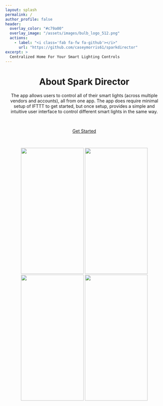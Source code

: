 ```yaml
---
layout: splash
permalink: /
author_profile: false
header:
  overlay_color: "#c79a00"
  overlay_image: "/assets/images/bulb_logo_512.png"
  actions:
    - label: "<i class='fab fa-fw fa-github'></i>"
      url: "https://github.com/caseymorris61/sparkdirector"
excerpt: >
  Centralized Home For Your Smart Lighting Controls
---
```


<h1 align="center"> About Spark Director </h1>

<p align="center">
	The app allows users to control all of their smart lights (across multiple vendors and accounts), all from one app. The app does require minimal setup of IFTTT to get started, but once setup, provides a simple and intuitive user interface to control different smart lights in the same way.
</p>
<br>
<p align="center">
	<a class="button" href="/setup">Get Started</a>
</p>
<br>
<p align="center">
  <img src="/assets/images/SparkDirector_control_empty.png" width="200" height="400"/>   
  <img src="/assets/images/SparkDirector_add.png" width="200" height="400"/>  
  <img src="/assets/images/SparkDirector_control.png" width="200" height="400"/>    
  <img src="/assets/images/SparkDirector_edit.png" width="200" height="400"/>
</p>

